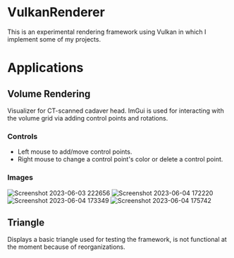 # VulkanRenderer
This is an experimental rendering framework using Vulkan in which I implement some of my projects.

# Applications
## Volume Rendering
Visualizer for CT-scanned cadaver head. ImGui is used for interacting with the volume grid via adding control points and rotations.
### Controls
- Left mouse to add/move control points.
- Right mouse to change a control point's color or delete a control point.
### Images
![Screenshot 2023-06-03 222656](https://github.com/HungVu810/VulkanRenderer/assets/63895487/f99b7bb9-5e76-46c4-9ed9-2f650b74cc58)
![Screenshot 2023-06-04 172220](https://github.com/HungVu810/VulkanRenderer/assets/63895487/74878302-2be4-4dfe-ba80-1d44c43cb16e)
![Screenshot 2023-06-04 173349](https://github.com/HungVu810/VulkanRenderer/assets/63895487/6f5852bf-b74b-40d3-ba37-a538be0673ab)
![Screenshot 2023-06-04 175742](https://github.com/HungVu810/VulkanRenderer/assets/63895487/da96e3cb-36b6-41df-bf53-4a43ae0ba1b1)

## Triangle
Displays a basic triangle used for testing the framework, is not functional at the moment because of reorganizations.
